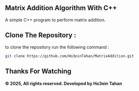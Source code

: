 ## Matrix Addition Algorithm With C++
A simple C++ program to perform matrix addition.

## Clone The Repository :
to clone the repository run the following command :
```bash
git clone https://github.com/Ho3einTahan/MatrixAddition.git
```

## Thanks For Watching
#### © 2025, All rights reserved. Developed by Ho3ein Tahan